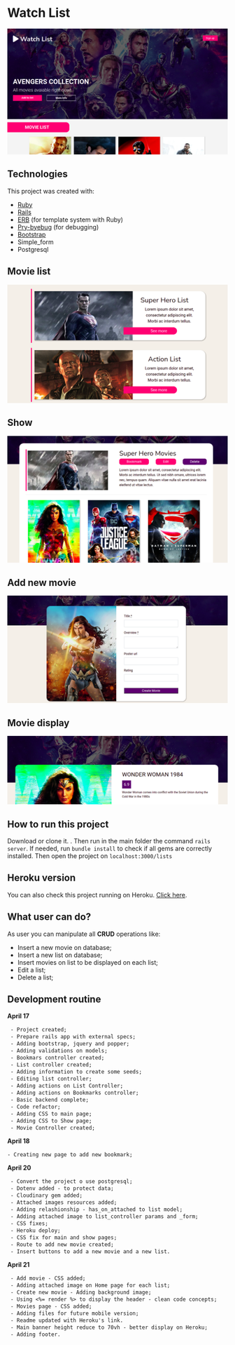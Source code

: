 
# Watch List

![main banner](https://github.com/thiagohrcosta/rails-watch-list/blob/master/public/img/movieList.png?raw=true)


## Technologies
This project was created with:

 - [Ruby](https://www.ruby-lang.org/pt/)
 - [Rails](https://rubygems.org/gems/rails)
 - [ERB](https://ruby-doc.org/stdlib-2.7.1/libdoc/erb/rdoc/ERB.html) (for template system with Ruby)
 - [Pry-byebug](https://rubygems.org/gems/pry-byebug/versions/3.4.0?locale=pt-BR) (for debugging)
 - [Bootstrap](https://getbootstrap.com/)
 - Simple_form
 - Postgresql

## Movie list
![enter image description here](https://github.com/thiagohrcosta/rails-watch-list/blob/master/public/img/listContent.png?raw=true)
## Show
![rshow1](https://github.com/thiagohrcosta/rails-watch-list/blob/master/public/img/movieContent.png?raw=true)

## Add new movie
![enter image description here](https://github.com/thiagohrcosta/rails-watch-list/blob/master/public/img/newMovie.png?raw=true)

## Movie display
![enter image description here](https://github.com/thiagohrcosta/rails-watch-list/blob/master/public/img/movieEach.png?raw=true)

## How to run this project
Download or clone it. . Then run in the main folder the command `rails server`. If needed, run `bundle install` to check if all gems are correctly installed. Then open the project on `localhost:3000/lists`

## Heroku version
You can also check this project running on Heroku. [Click here](https://movienight-watch-list.herokuapp.com/lists).

## What user can do?
As user you can manipulate all **CRUD** operations like:

 - Insert a new movie on database;
 - Insert a new list on database;
 - Insert movies on list to be displayed on each list;
 - Edit a list;
 - Delete a list;

## Development routine

 **April 17**

     - Project created;
     - Prepare rails app with external specs;
     - Adding bootstrap, jquery and popper;
     - Adding validations on models;
     - Bookmars controller created;
     - List controller created;
     - Adding information to create some seeds;
     - Editing list controller;
     - Adding actions on List Controller;
     - Adding actions on Bookmarks controller;
     - Basic backend complete;
     - Code refactor;
     - Adding CSS to main page;
     - Adding CSS to Show page;
     - Movie Controller created;

**April 18**

    - Creating new page to add new bookmark;


**April 20**

     - Convert the project o use postgresql;
     - Dotenv added - to protect data;
     - Cloudinary gem added;
     - Attached images resources added;
     - Adding relashionship - has_on_attached to list model;
     - Adding attached image to list_controller params and _form;
     - CSS fixes;
     - Heroku deploy;
     - CSS fix for main and show pages;
     - Route to add new movie created;
     - Insert buttons to add a new movie and a new list.

**April 21**

     - Add movie - CSS added;
     - Adding attached image on Home page for each list;
     - Create new movie - Adding background image;
     - Using <%= render %> to display the header - clean code concepts;
     - Movies page - CSS added;
     - Adding files for future mobile version;
     - Readme updated with Heroku's link.
     - Main banner height reduce to 70vh - better display on Heroku;
     - Adding footer.
